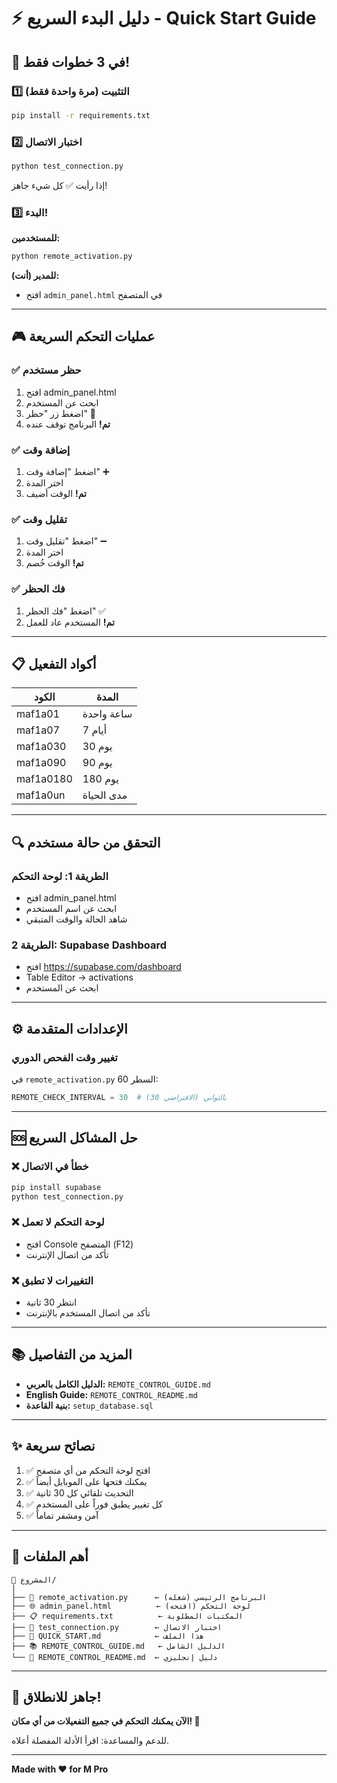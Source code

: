 # ⚡ دليل البدء السريع - Quick Start Guide

## 🚀 في 3 خطوات فقط!

### 1️⃣ التثبيت (مرة واحدة فقط)

```bash
pip install -r requirements.txt
```

### 2️⃣ اختبار الاتصال

```bash
python test_connection.py
```

إذا رأيت ✅ كل شيء جاهز!

### 3️⃣ البدء!

**للمستخدمين:**
```bash
python remote_activation.py
```

**للمدير (أنت):**
- افتح `admin_panel.html` في المتصفح

---

## 🎮 عمليات التحكم السريعة

### ✅ حظر مستخدم
1. افتح admin_panel.html
2. ابحث عن المستخدم
3. اضغط زر "حظر" 🚫
4. **تم!** البرنامج توقف عنده

### ✅ إضافة وقت
1. اضغط "إضافة وقت" ➕
2. اختر المدة
3. **تم!** الوقت أضيف

### ✅ تقليل وقت
1. اضغط "تقليل وقت" ➖
2. اختر المدة
3. **تم!** الوقت خُصم

### ✅ فك الحظر
1. اضغط "فك الحظر" ✅
2. **تم!** المستخدم عاد للعمل

---

## 📋 أكواد التفعيل

| الكود | المدة |
|------|------|
| maf1a01 | ساعة واحدة |
| maf1a07 | 7 أيام |
| maf1a030 | 30 يوم |
| maf1a090 | 90 يوم |
| maf1a0180 | 180 يوم |
| maf1a0un | مدى الحياة |

---

## 🔍 التحقق من حالة مستخدم

### الطريقة 1: لوحة التحكم
- افتح admin_panel.html
- ابحث عن اسم المستخدم
- شاهد الحالة والوقت المتبقي

### الطريقة 2: Supabase Dashboard
- افتح https://supabase.com/dashboard
- Table Editor → activations
- ابحث عن المستخدم

---

## ⚙️ الإعدادات المتقدمة

### تغيير وقت الفحص الدوري

في `remote_activation.py` السطر 60:

```python
REMOTE_CHECK_INTERVAL = 30  # بالثواني (الافتراضي 30)
```

---

## 🆘 حل المشاكل السريع

### ❌ خطأ في الاتصال
```bash
pip install supabase
python test_connection.py
```

### ❌ لوحة التحكم لا تعمل
- افتح Console المتصفح (F12)
- تأكد من اتصال الإنترنت

### ❌ التغييرات لا تطبق
- انتظر 30 ثانية
- تأكد من اتصال المستخدم بالإنترنت

---

## 📚 المزيد من التفاصيل

- **الدليل الكامل بالعربي:** `REMOTE_CONTROL_GUIDE.md`
- **English Guide:** `REMOTE_CONTROL_README.md`
- **بنية القاعدة:** `setup_database.sql`

---

## ✨ نصائح سريعة

1. ✅ افتح لوحة التحكم من أي متصفح
2. ✅ يمكنك فتحها على الموبايل أيضاً
3. ✅ التحديث تلقائي كل 30 ثانية
4. ✅ كل تغيير يطبق فوراً على المستخدم
5. ✅ آمن ومشفر تماماً

---

## 🎯 أهم الملفات

```
📁 المشروع/
│
├── 🐍 remote_activation.py      ← البرنامج الرئيسي (شغله)
├── 🌐 admin_panel.html          ← لوحة التحكم (افتحه)
├── 📋 requirements.txt          ← المكتبات المطلوبة
├── 🧪 test_connection.py        ← اختبار الاتصال
├── 📖 QUICK_START.md            ← هذا الملف
├── 📚 REMOTE_CONTROL_GUIDE.md   ← الدليل الشامل
└── 📄 REMOTE_CONTROL_README.md  ← دليل إنجليزي
```

---

## 🎉 جاهز للانطلاق!

**الآن يمكنك التحكم في جميع التفعيلات من أي مكان! 🚀**

للدعم والمساعدة: اقرأ الأدلة المفصلة أعلاه.

---

**Made with ❤️ for M Pro**
